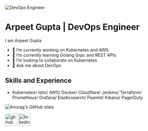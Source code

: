 ![DevOps Engineer]()

# Arpeet Gupta | DevOps Engineer
I am Arpeet Gupta

- 🔭 I’m currently working on Kubernetes and AWS 
- 🌱 I’m currently learning Golang Grpc and REST APIs 
- 👯 I’m looking to collaborate on Kubernetes 
- 💬 Ask me about DevOps 

## Skills and Experience
- Kubernetes/ Istio/ AWS/ Docker/ Cloudflare/ Jenkins/ Terraform/ Prometheus/ Grafana/ Elasticsearch/ Fluentd/ Kibana/ PagerDuty

![Anurag's GitHub stats](https://github-readme-stats.vercel.app/api?username=Arpeet-gupta&theme=dark&show_icons=true)

[<img src='https://cdn.jsdelivr.net/npm/simple-icons@3.0.1/icons/github.svg' alt='github' height='40'>](https://github.com/https://github.com/Arpeet-gupta)  [<img src='https://cdn.jsdelivr.net/npm/simple-icons@3.0.1/icons/linkedin.svg' alt='linkedin' height='40'>](https://www.linkedin.com/in/linkedin.com/in/arpit-gupta-060674164/) 
